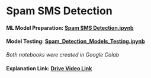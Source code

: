 # Spam SMS Detection

#### ML Model Preparation: [Spam SMS Detection.ipynb](https://github.com/Aditya-Chandrn/AspireNex_spam-sms-detection/blob/main/Spam%20SMS%20Detection.ipynb)
#### Model Testing: [Spam_Detection_Models_Testing.ipynb](https://github.com/Aditya-Chandrn/AspireNex_spam-sms-detection/blob/main/Spam_Detection_Models_Testing.ipynb)
*Both notebooks were created in Google Colab*

#### Explanation Link: [Drive Video Link](https://drive.google.com/file/d/1yCFUJHVoObXhtwLfTW0jrF1zFFYF_VVs/view?usp=sharing)
